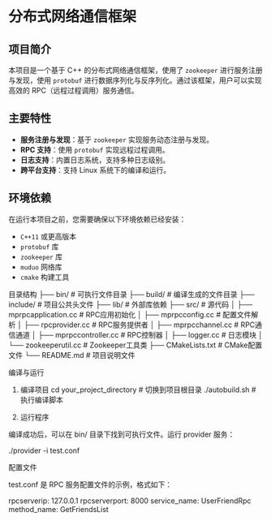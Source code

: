 # 分布式网络通信框架

## 项目简介

本项目是一个基于 C++ 的分布式网络通信框架，使用了 `zookeeper` 进行服务注册与发现，使用 `protobuf` 进行数据序列化与反序列化。通过该框架，用户可以实现高效的 RPC（远程过程调用）服务通信。

## 主要特性

- **服务注册与发现**：基于 `zookeeper` 实现服务动态注册与发现。
- **RPC 支持**：使用 `protobuf` 实现远程过程调用。
- **日志支持**：内置日志系统，支持多种日志级别。
- **跨平台支持**：支持 Linux 系统下的编译和运行。

## 环境依赖

在运行本项目之前，您需要确保以下环境依赖已经安装：

- `C++11` 或更高版本
- `protobuf` 库
- `zookeeper` 库
- `muduo` 网络库
- `cmake` 构建工具

目录结构
├── bin/                     # 可执行文件目录
├── build/                   # 编译生成的文件目录
├── include/                 # 项目公共头文件
├── lib/                     # 外部库依赖
├── src/                     # 源代码
│   ├── mprpcapplication.cc  # RPC应用初始化
│   ├── mprpcconfig.cc       # 配置文件解析
│   ├── rpcprovider.cc       # RPC服务提供者
│   ├── mprpcchannel.cc      # RPC通信通道
│   ├── mprpccontroller.cc   # RPC控制器
│   ├── logger.cc            # 日志模块
│   └── zookeeperutil.cc     # Zookeeper工具类
├── CMakeLists.txt           # CMake配置文件
└── README.md                # 项目说明文件

编译与运行
1. 编译项目 
cd your_project_directory  # 切换到项目根目录
./autobuild.sh  # 执行编译脚本

2. 运行程序

编译成功后，可以在 bin/ 目录下找到可执行文件。运行 provider 服务：


./provider -i test.conf

配置文件

test.conf 是 RPC 服务配置文件的示例，格式如下：

rpcserverip: 127.0.0.1
rpcserverport: 8000
service_name: UserFriendRpc
method_name: GetFriendsList


